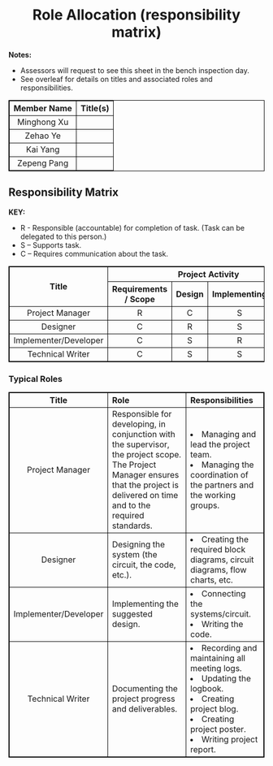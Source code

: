 <h1 align="center">
  Role Allocation (responsibility matrix)
</h1>

**Notes:**
- Assessors will request to see this sheet in the bench inspection day.
- See overleaf for details on titles and associated roles and responsibilities.

| Member Name | Title(s)
|     :-:     | :-:
| Minghong Xu |
| Zehao Ye    |
| Kai Yang    |
| Zepeng Pang |


## Responsibility Matrix

**KEY:**
- R - Responsible (accountable) for completion of task. (Task can be delegated to this person.)
- S – Supports task.
- C – Requires communication about the task.

<style>
table, th, td {
  text-align: center;
  border: 1px solid black;
}
</style>
<table>
    <tr>
        <th rowspan="2">Title</th>
        <th colspan="4">Project Activity</th>
        <th colspan="4">Deliverables</th>
    </tr>
    <tr>
        <th>Requirements / Scope</th>
        <th>Design</th>
        <th>Implementing</th>
        <th>Testing</th>
        <th>Poster</th>
        <th>Blog</th>
        <th>Bench</th>
        <th>Report</th>
    </tr>
    <tr>
        <td>Project Manager</td>
        <td>R</td>
        <td>C</td>
        <td>S</td>
        <td>S</td>
        <td>S</td>
        <td>S</td>
        <td>S</td>
        <td>S/R</td>
    </tr>
    <tr>
        <td>Designer</td>
        <td>C</td>
        <td>R</td>
        <td>S</td>
        <td>S</td>
        <td>S</td>
        <td>S</td>
        <td>S</td>
        <td>S</td>
    </tr>
    <tr>
        <td>Implementer/Developer</td>
        <td>C</td>
        <td>S</td>
        <td>R</td>
        <td>S</td>
        <td>C</td>
        <td>C</td>
        <td>R</td>
        <td>S</td>
    </tr>
    <tr>
        <td>Technical Writer</td>
        <td>C</td>
        <td>S</td>
        <td>S</td>
        <td>S</td>
        <td>R</td>
        <td>R</td>
        <td>C</td>
        <td>R</td>
    </tr>
</table>

### Typical Roles
| Title | Role | Responsibilities |
| :-: |:- |:- |
| Project Manager | Responsible for developing, in conjunction with the supervisor, the project scope. The Project Manager ensures that the project is delivered on time and to the required standards. | <ur><li>Managing and lead the project team.</li><li>Managing the coordination of the partners and the working groups.</li></ur>
| Designer | Designing the system (the circuit, the code, etc.). | <ur><li>Creating the required block diagrams, circuit diagrams, flow charts, etc.</li></ur>
| Implementer/Developer | Implementing the suggested design. | <ur><li>Connecting the systems/circuit.</li><li>Writing the code.</li></ur>
| Technical Writer | Documenting the project progress and deliverables. | <ur><li>Recording and maintaining all meeting logs.</li><li>Updating the logbook.</li><li>Creating project blog.</li><li>Creating project poster.</li><li>Writing project report.</li></ur>
